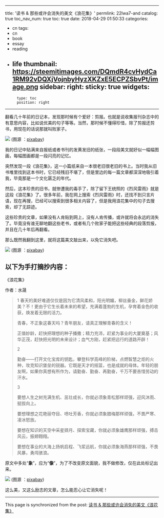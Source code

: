 
---
title: '读书 & 那些或许会消失的美文《浪花集》'
permlink: 22lwa7-and
catalog: true
toc_nav_num: true
toc: true
date: 2018-04-29 01:50:33
categories:
- cn
tags:
- cn
- book
- essay
- reading
- life
thumbnail: https://steemitimages.com/DQmdR4cvHydCa1RM92vDQXjVojnbyHyzXKZxE5ECPZSbvPt/image.png
sidebar:
    right:
        sticky: true
widgets:
    -
        type: toc
        position: right
---


翻看几十年前的日记本，发现那时候有个爱好：剪报。也就是说收集报刊杂志中的有意思内容，比如说优美的句子等等。当然，那时候不懂得珍惜，除了剪报还剪书，用现在的话说那就叫败家子。

![](https://steemitimages.com/DQmdR4cvHydCa1RM92vDQXjVojnbyHyzXKZxE5ECPZSbvPt/image.png)
(图源 ：[pixabay](https://pixabay.com))

我的日记中贴满来自报纸或者书刊的发黄发旧的纸张，一段段美文就好似一幅幅图画，每幅图画都是一段闪亮的记忆。

突然发现一段《浪花集》，这一小篇纸来自一本很老旧很老旧的书上。当时我从旧书堆里找到这本书时，它已经残旧不堪了，但是里边的每一篇文章都深深地吸引着我，毕竟那是一个文化匮乏的年代。

然后，这本珍贵的旧书，就惨遭我的毒手了，除了留下王统照的《烈风雷雨》就是这段《浪花集》了。很多年前，我在网上搜索《烈风雷雨》时，还找不到只言片语，现在再搜，已经可以搜索到很多相关内容了，但是我用浪花集中的句子去搜索，却了无踪迹。

这些珍贵的文章，如果没有人肯贴到网上，没有人肯传播，或许就将会永远的消失了。毕竟没有谁无聊地翻这些老书，或者有几个败家子能把这些经典的段落剪报，并且在几十年后再翻看。

那么既然我翻到这里，就将这篇美文敲出来，以免它消失吧。

![](https://steemitimages.com/DQmYYhbSsFxUHD5dXjLTgjRnJyDSXUPb42EhuHsczWJtSi3/image.png)
(图源 ：[pixabay](https://pixabay.com))

以下为手打摘抄内容：
-----

《浪花集》

作者：水晟

>1
>春天的美好难道仅仅是因为它清风柔和，阳光明媚，柳丝垂金，鲜花娇美？不！更由于它生长着未来的希望，充满着蓬勃的生机，孕育着金色的收获，焕发着无限的活力。
>
>青春，不正象这春天吗？青年朋友，请真正理解青春的含义！
>
>正值妙龄，赶快把理想的种子播撒；精力充沛，赶紧为事业的大厦奠基；风华正茂，赶快把光明的未来设计；血气方刚，赶紧把远行的道路开辟！
>
>2
>
>勤奋——打开文化宝库的钥匙，攀登科学高峰的阶梯，点燃智慧之炬的火种，攻克知识堡垒的锐器。它既是天才的摇篮，也是成就的母体。年轻的朋友啊，如果你真想有所作为，请勤奋、勤奋、再勤奋，千万不要吝惜劳动的汗水。
>
>3
>
>要想人生之树充满生机、茁壮成长，你就必须象青松那样顽强，迎风沐雨、挺拔向上。
>
>要想理想之花艳丽夺目、喷吐芳香，你就必须象腊梅那样顽强，不畏严寒、凌冰怒放。
>
>要想在知识的天空中采星撷月、探索宝藏，你就必须象雄鹰那样顽强，搏击风云，振翅翱翔。
>
>要想在事业的大海上扬帆启程、飞浆远航，你就必须象海燕那样顽强，不畏风暴，勇闯骇浪。

原文中多处“**象**”，应为“**像**”，为了不改变原文面貌，我不做修改，仅在此处标记出来。

![](https://steemitimages.com/DQmQ2oiC7RjPoCwKazqQT6F7Hrj3KpG9GXJGn4gRR7A8WiK/image.png)
(图源 ：[pixabay](https://pixabay.com))

这么美，又这么励志的文章，怎么能忍心让它消失呢！

- - -

This page is synchronized from the post: [读书 & 那些或许会消失的美文《浪花集》](https://steemit.com/@oflyhigh/22lwa7-and)

